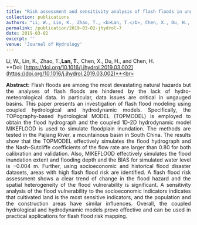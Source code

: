 ```yaml
---
title: "Risk assessment and sensitivity analysis of flash floods in ungauged basins using coupled hydrologic and hydrodynamic models"
collection: publications
authors: "Li, W., Lin, K., Zhao, T., <b>Lan, T.</b>, Chen, X., Du, H., and Chen, H."
permalink: /publication/2019-03-02-jhydrol-7
date: 2019-03-02
excerpt: ''
venue: 'Journal of Hydrology'
---
```

Li, W., Lin, K., Zhao, T.,**Lan, T.**, Chen, X., Du, H., and Chen, H.<br>
**Doi: [https://doi.org/10.1016/j.jhydrol.2019.03.002](https://doi.org/10.1016/j.jhydrol.2019.03.002)**<br>
 <p style="text-align:justify; text-justify:inter-ideograph;">
<b>Abstract:</b> Flash floods are among the most devastating natural hazards but the analyses of flash floods are hindered by the lack of hydro-meteorological data. In particular, data issues are critical in ungauged basins. This paper presents an investigation of flash flood modeling using coupled hydrological and hydrodynamic models. Specifically, the TOPography-based hydrological MODEL (TOPMODEL) is employed to obtain the flood hydrograph and the coupled 1D-2D hydrodynamic model MIKEFLOOD is used to simulate floodplain inundation. The methods are tested in the Pajiang River, a mountainous basin in South China. The results show that the TOPMODEL effectively simulates the flood hydrograph and the Nash–Sutcliffe coefficients of the flow rate are larger than 0.80 for both calibration and validation. Also, MIKEFLOOD effectively simulates the flood inundation extent and flooding depth and the BIAS for simulated water level is −0.004 m. Further, using socioeconomic and historical flood disaster datasets, areas with high flash flood risk are identified. A flash flood risk assessment shows a clear trend of change in the flood hazard and the spatial heterogeneity of the flood vulnerability is significant. A sensitivity analysis of the flood vulnerability to the socioeconomic indicators indicates that cultivated land is the most sensitive indicators, and the population and the construction areas have similar influences. Overall, the coupled hydrological and hydrodynamic models prove effective and can be used in practical applications for flash flood risk mapping.<br>